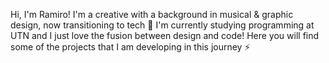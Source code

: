 Hi, I'm Ramiro! I'm a creative with a background in musical & graphic design, now transitioning to tech 🌱 
I'm currently studying programming at UTN and I just love the fusion between design and code! 
Here you will find some of the projects that I am developing in this journey ⚡
